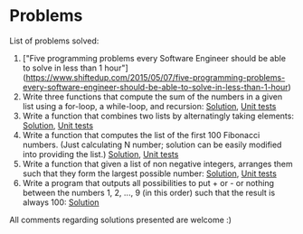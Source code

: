 # Problems

List of problems solved:

1. ["Five programming problems every Software Engineer should be able to solve in less than 1 hour"] (https://www.shiftedup.com/2015/05/07/five-programming-problems-every-software-engineer-should-be-able-to-solve-in-less-than-1-hour)
  1. Write three functions that compute the sum of the numbers in a given list using a for-loop, a while-loop, and recursion: [Solution](src/com/ampatalas/main/ListSum.java), [Unit tests](src/com/ampatalas/test/ListSumTest.java)
  2. Write a function that combines two lists by alternatingly taking elements: [Solution](src/com/ampatalas/main/MergeLists.java), [Unit tests](src/com/ampatalas/test/MergeListsTest.java)
  3. Write a function that computes the list of the first 100 Fibonacci numbers. (Just calculating N number; solution can be easily modified into providing the list.) [Solution](src/com/ampatalas/main/Fibonacci.java), [Unit tests](src/com/ampatalas/test/FibonacciTest.java)
  4. Write a function that given a list of non negative integers, arranges them such that they form the largest possible number: [Solution](src/com/ampatalas/main/LargestNumberArrangement.java), [Unit tests](src/com/ampatalas/test/LargestNumberArrangementTest.java)
  5. Write a program that outputs all possibilities to put + or - or nothing between the numbers 1, 2, ..., 9 (in this order) such that the result is always 100: [Solution](src/com/ampatalas/main/SumOf100.java)
  

All comments regarding solutions presented are welcome :)
